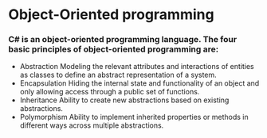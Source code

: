 # Object-Oriented programming

### C# is an object-oriented programming language. The four basic principles of object-oriented programming are:

- Abstraction Modeling the relevant attributes and interactions of entities as classes to define an abstract representation of a system.
- Encapsulation Hiding the internal state and functionality of an object and only allowing access through a public set of functions.
- Inheritance Ability to create new abstractions based on existing abstractions.
- Polymorphism Ability to implement inherited properties or methods in different ways across multiple abstractions.

